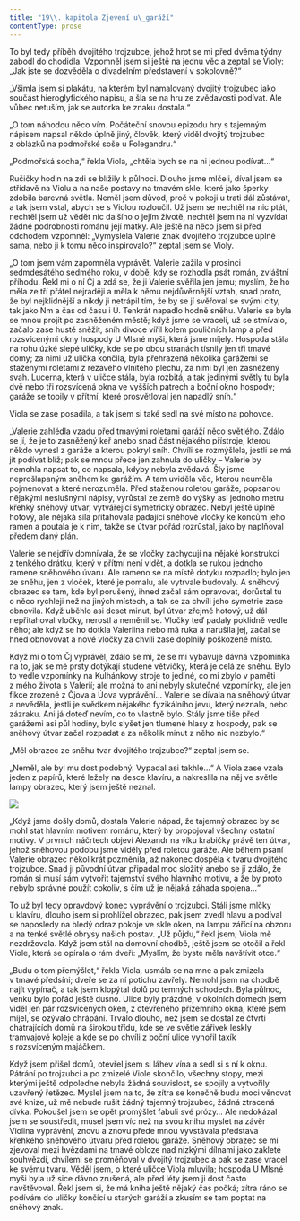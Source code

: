 ```yaml
---
title: "19\\. kapitola Zjevení u\_garáží"
contentType: prose
---
```


To byl tedy příběh dvojitého trojzubce, jehož hrot se mi před dvěma týdny zabodl do chodidla. Vzpomněl jsem si ještě na jednu věc a zeptal se Violy: „Jak jste se dozvěděla o divadelním představení v sokolovně?“

„Všimla jsem si plakátu, na kterém byl namalovaný dvojitý trojzubec jako součást hieroglyfického nápisu, a šla se na hru ze zvědavosti podívat. Ale vůbec netuším, jak se autorka ke znaku dostala.“

„O tom náhodou něco vím. Počáteční snovou epizodu hry s tajemným nápisem napsal někdo úplně jiný, člověk, který viděl dvojitý trojzubec z oblázků na podmořské soše u Folegandru.“

„Podmořská socha,“ řekla Viola, „chtěla bych se na ni jednou podívat…“

Ručičky hodin na zdi se blížily k půlnoci. Dlouho jsme mlčeli, díval jsem se střídavě na Violu a na naše postavy na tmavém skle, které jako šperky zdobila barevná světla. Neměl jsem důvod, proč v pokoji u trati dál zůstávat, a tak jsem vstal, abych se s Violou rozloučil. Už jsem se nechtěl na nic ptát, nechtěl jsem už vědět nic dalšího o jejím životě, nechtěl jsem na ní vyzvídat žádné podrobnosti románu její matky. Ale ještě na něco jsem si před odchodem vzpomněl: „Vymyslela Valerie znak dvojitého trojzubce úplně sama, nebo ji k tomu něco inspirovalo?“ zeptal jsem se Violy.

„O tom jsem vám zapomněla vyprávět. Valerie zažila v prosinci sedmdesátého sedmého roku, v době, kdy se rozhodla psát román, zvláštní příhodu. Řekl mi o ní Čj a zdá se, že ji Valerie svěřila jen jemu; myslím, že ho měla ze tří přátel nejraději a měla k němu nejdůvěrnější vztah, snad proto, že byl nejklidnější a nikdy ji netrápil tím, že by se jí svěřoval se svými city, tak jako Nm a čas od času i Ú. Tenkrát napadlo hodně sněhu. Valerie se byla se mnou projít po zasněženém městě; když jsme se vraceli, už se stmívalo, začalo zase hustě sněžit, sníh divoce vířil kolem pouličních lamp a před rozsvícenými okny hospody U Mlsné myši, která jsme míjely. Hospoda stála na rohu úzké slepé uličky, kde se po obou stranách tísnily jen tři tmavé domy; za nimi už ulička končila, byla přehrazená několika garážemi se staženými roletami z rezavého vlnitého plechu, za nimi byl jen zasněžený svah. Lucerna, která v uličce stála, byla rozbitá, a tak jedinými světly tu byla dvě nebo tři rozsvícená okna ve vyšších patrech a boční okno hospody; garáže se topily v přítmí, které prosvětloval jen napadlý sníh.“

Viola se zase posadila, a tak jsem si také sedl na své místo na pohovce.

„Valerie zahlédla vzadu před tmavými roletami garáží něco světlého. Zdálo se jí, že je to zasněžený keř anebo snad část nějakého přístroje, kterou někdo vynesl z garáže a kterou pokryl sníh. Chvíli se rozmýšlela, jestli se má jít podívat blíž; pak se mnou přece jen zahnula do uličky – Valerie by nemohla napsat to, co napsala, kdyby nebyla zvědavá. Šly jsme neprošlapaným sněhem ke garážím. A tam uviděla věc, kterou neuměla pojmenovat a které nerozuměla. Před staženou roletou garáže, popsanou nějakými neslušnými nápisy, vyrůstal ze země do výšky asi jednoho metru křehký sněhový útvar, vytvářející symetrický obrazec. Nebyl ještě úplně hotový, ale nějaká síla přitahovala padající sněhové vločky ke koncům jeho ramen a poutala je k nim, takže se útvar pořád rozrůstal, jako by naplňoval předem daný plán.

Valerie se nejdřív domnívala, že se vločky zachycují na nějaké konstrukci z tenkého drátku, který v přítmí není vidět, a dotkla se rukou jednoho ramene sněhového úvaru. Ale rameno se na místě dotyku rozpadlo; bylo jen ze sněhu, jen z vloček, které je pomalu, ale vytrvale budovaly. A sněhový obrazec se tam, kde byl porušený, ihned začal sám opravovat, dorůstal tu o něco rychleji než na jiných místech, a tak se za chvíli jeho symetrie zase obnovila. Když uběhlo asi deset minut, byl útvar zřejmě hotový, už dál nepřitahoval vločky, nerostl a neměnil se. Vločky teď padaly poklidně vedle něho; ale když se ho dotkla Valeriina nebo má ruka a narušila jej, začal se hned obnovovat a nové vločky za chvíli zase doplnily poškozené místo.

Když mi o tom Čj vyprávěl, zdálo se mi, že se mi vybavuje dávná vzpomínka na to, jak se mé prsty dotýkají studené větvičky, která je celá ze sněhu. Bylo to vedle vzpomínky na Kulhánkovy stroje to jediné, co mi zbylo v paměti z mého života s Valerií; ale možná to ani nebyly skutečné vzpomínky, ale jen fikce zrozené z Čjova a Úova vyprávění… Valerie se dívala na sněhový útvar a nevěděla, jestli je svědkem nějakého fyzikálního jevu, který neznala, nebo zázraku. Ani já doteď nevím, co to vlastně bylo. Stály jsme tiše před garážemi asi půl hodiny, bylo slyšet jen tlumené hlasy z hospody, pak se sněhový útvar začal rozpadat a za několik minut z něho nic nezbylo.“

„Měl obrazec ze sněhu tvar dvojitého trojzubce?“ zeptal jsem se.

„Neměl, ale byl mu dost podobný. Vypadal asi takhle…“ A Viola zase vzala jeden z papírů, které ležely na desce klavíru, a nakreslila na něj ve světle lampy obrazec, který jsem ještě neznal.

![](../Images/prazdne_ulice_004.jpg)

„Když jsme došly domů, dostala Valerie nápad, že tajemný obrazec by se mohl stát hlavním motivem románu, který by propojoval všechny ostatní motivy. V prvních náčrtech objeví Alexandr na víku krabičky právě ten útvar, jehož sněhovou podobu jsme viděly před roletou garáže. Ale během psaní Valerie obrazec několikrát pozměnila, až nakonec dospěla k tvaru dvojitého trojzubce. Snad jí původní útvar připadal moc složitý anebo se jí zdálo, že román si musí sám vytvořit tajemství svého hlavního motivu, a že by proto nebylo správné použít cokoliv, s čím už je nějaká záhada spojena…“

To už byl tedy opravdový konec vyprávění o trojzubci. Stáli jsme mlčky u klavíru, dlouho jsem si prohlížel obrazec, pak jsem zvedl hlavu a podíval se naposledy na bledý odraz pokoje ve skle oken, na lampu zářící na obzoru a na tenké světlé obrysy našich postav. „Už půjdu,“ řekl jsem; Viola mě nezdržovala. Když jsem stál na domovní chodbě, ještě jsem se otočil a řekl Viole, která se opírala o rám dveří: „Myslím, že byste měla navštívit otce.“

„Budu o tom přemýšlet,“ řekla Viola, usmála se na mne a pak zmizela v tmavé předsíni; dveře se za ní potichu zavřely. Nemohl jsem na chodbě najít vypínač, a tak jsem klopýtal dolů po temných schodech. Byla půlnoc, venku bylo pořád ještě dusno. Ulice byly prázdné, v okolních domech jsem viděl jen pár rozsvícených oken, z otevřeného přízemního okna, které jsem míjel, se ozývalo chrápání. Trvalo dlouho, než jsem se dostal ze čtvrti chátrajících domů na širokou třídu, kde se ve světle zářivek leskly tramvajové koleje a kde se po chvíli z boční ulice vynořil taxík s rozsvíceným majáčkem.

Když jsem přišel domů, otevřel jsem si láhev vína a sedl si s ní k oknu. Pátrání po trojzubci a po zmizelé Viole skončilo, všechny stopy, mezi kterými ještě odpoledne nebyla žádná souvislost, se spojily a vytvořily uzavřený řetězec. Myslel jsem na to, že zítra se konečně budu moci věnovat své knize, už mě nebude rušit žádný tajemný trojzubec, žádná ztracená dívka. Pokoušel jsem se opět promýšlet fabuli své prózy… Ale nedokázal jsem se soustředit, musel jsem víc než na svou knihu myslet na závěr Violina vyprávění, znovu a znovu přede mnou vyvstávala představa křehkého sněhového útvaru před roletou garáže. Sněhový obrazec se mi zjevoval mezi hvězdami na tmavé obloze nad nízkými dílnami jako zakleté souhvězdí, chvílemi se proměňoval v dvojitý trojzubec a pak se zase vracel ke svému tvaru. Věděl jsem, o které uličce Viola mluvila; hospoda U Mlsné myši byla už sice dávno zrušená, ale před léty jsem ji dost často navštěvoval. Řekl jsem si, že má kniha ještě nějaký čas počká; zítra ráno se podívám do uličky končící u starých garáží a zkusím se tam poptat na sněhový znak.
